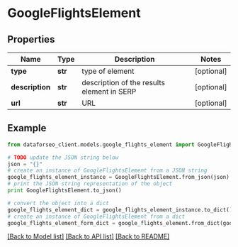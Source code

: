# GoogleFlightsElement


## Properties

Name | Type | Description | Notes
------------ | ------------- | ------------- | -------------
**type** | **str** | type of element | [optional] 
**description** | **str** | description of the results element in SERP | [optional] 
**url** | **str** | URL | [optional] 

## Example

```python
from dataforseo_client.models.google_flights_element import GoogleFlightsElement

# TODO update the JSON string below
json = "{}"
# create an instance of GoogleFlightsElement from a JSON string
google_flights_element_instance = GoogleFlightsElement.from_json(json)
# print the JSON string representation of the object
print GoogleFlightsElement.to_json()

# convert the object into a dict
google_flights_element_dict = google_flights_element_instance.to_dict()
# create an instance of GoogleFlightsElement from a dict
google_flights_element_form_dict = google_flights_element.from_dict(google_flights_element_dict)
```
[[Back to Model list]](../README.md#documentation-for-models) [[Back to API list]](../README.md#documentation-for-api-endpoints) [[Back to README]](../README.md)


